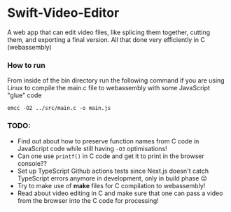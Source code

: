 # Swift-Video-Editor
A web app that can edit video files, like splicing them together, cutting them, and exporting a final version. All that done very efficiently in C (webassembly)

### How to run

From inside of the bin directory run the following command
if you are using Linux to compile the main.c file to webassembly with some JavaScript "glue" code

`emcc -O2 ../src/main.c -o main.js`

### TODO:
* Find out about how to preserve function names from C code in JavaScript code while still having `-O3` optimisations!
* Can one use `printf()` in C code and get it to print in the browser console??
* Set up TypeScript Github actions tests since Next.js doesn't catch TypeScript errors anymore in development, only in build phase 😔
* Try to make use of **make** files for C compilation to webassembly!
* Read about video editing in C and make sure that one can pass a video from the browser into the C code for processing!
